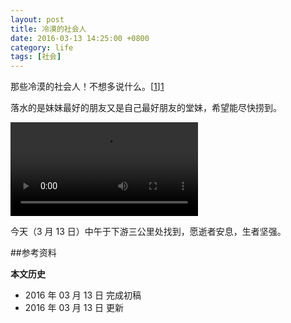 ```yaml
---
layout: post
title: 冷漠的社会人
date: 2016-03-13 14:25:00 +0800
category: life
tags: [社会]
---
```


那些冷漠的社会人！不想多说什么。[[1]][1]

落水的是妹妹最好的朋友又是自己最好朋友的堂妹，希望能尽快捞到。

<video class="video" controls>
  <source src="http://videofile1.cutv.com/originfileg/010061_t/2016/03/12/G15/G15fgfflggjkmmnjilg9x3_cug.mp4" type="video/mp4" />
</video>

今天（3 月 13 日）中午于下游三公里处找到，愿逝者安息，生者坚强。

##参考资料

[1]:http://www.strtv.cn/e/d/2016-3-12/1457787496878.shtml "开摩托栽进水沟 一女子至今失踪 2016-03-12"

**本文历史**

* 2016 年 03 月 13 日 完成初稿
* 2016 年 03 月 13 日 更新
